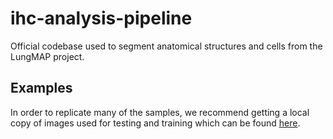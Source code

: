 # ihc-analysis-pipeline
Official codebase used to segment anatomical
structures and cells from the LungMAP project.

## Examples
In order to replicate many of the samples, we recommend
getting a local copy of images used for testing and
training which can be found [here](https://github.com/duke-lungmap-team/ihc-image-data).
